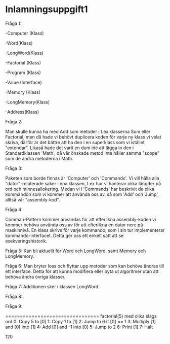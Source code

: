 # Inlamningsuppgift1

Fråga 1:

-Computer (Klass)

-Word(Klass)

-LongWord(Klass)

-Factorial (Klass)

-Program (Klass)

-Value (Interface)

-Memory (Klass)

-LongMemory(Klass)

-Address(Klass)

Fråga 2:

Man skulle kunna ha med Add som metoder i t.ex klasserna Sum eller Factorial, men då hade vi behövt duplicera koden för varje ny klass vi velat skriva, därför är det bättre att ha den i en superklass som vi istället "extendar". Likaså hade det varit en dum idé att lägga in den i Standardklassen 'Math', då vår önskade metod inte håller samma "scope" som de andra metoderna i Math.

Fråga 3:

Paketen som borde finnas är 'Computer' och 'Commands'. Vi vill hålla alla "dator"-relaterade saker i ena klassen, t.ex hur vi hanterar olika längder på ord och minnesallokering. Medan vi i 'Commands' har beskrivit de olika kommandon som vi kommer att använda oss av, så som 'Add' och 'Jump', alltså vår "assembly-kod".

Fråga 4:

Comman-Pattern kommer användas för att efterlikna assembly-koden vi kommer behöva använda oss av för att efterlikna en dator nere på maskinnivå. En klass skrivs för varje kommando, som i sin tur implementerar kommando-interfacet. Detta ger oss ett enkelt sätt att se exekveringshistorik.

Fråga 5:
Kan bli aktuellt för Word och LongWord, samt Memory och LongMemory.

Fråga 6:
Man bryter loss och flyttar upp metoder som kan behöva ändras till ett interface. Detta för att kunna modifiera eller byta ut algoritmer utan att behöva ändra övriga klasser. 

Fråga 7:
Additionen sker i klassen LongWord.

Fråga 8:


Fråga 9:

================================
factorial(5) med olika slags ord
0: Copy 5 to [0]
1: Copy 1 to [1]
2: Jump to 6 if [0] == 1
3: Multiply [1] and [0] into [1]
4: Add [0] and -1 into [0]
5: Jump to 2
6: Print [1]
7: Halt

120